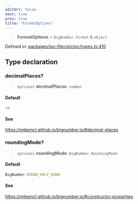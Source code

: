 ```yaml
---
editUrl: false
next: true
prev: true
title: "FormatOptions"
---
```


> **FormatOptions** = `BigNumber.Format` & `object`

Defined in: [packages/iso-filecoin/src/types.ts:410](https://github.com/hugomrdias/filecoin/blob/main/packages/iso-filecoin/src/types.ts#L410)

## Type declaration

### decimalPlaces?

> `optional` **decimalPlaces**: `number`

#### Default

```ts
18
```

#### See

https://mikemcl.github.io/bignumber.js/#decimal-places

### roundingMode?

> `optional` **roundingMode**: `BigNumber.RoundingMode`

#### Default

```ts
BigNumber.ROUND_HALF_DOWN
```

#### See

https://mikemcl.github.io/bignumber.js/#constructor-properties

